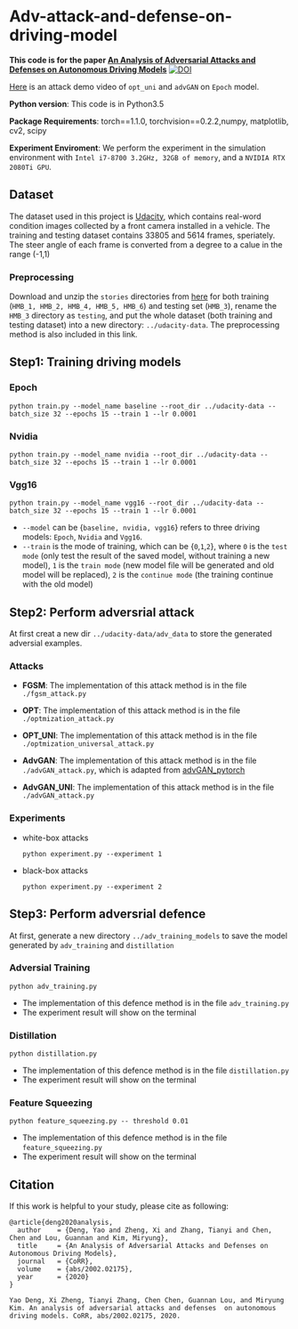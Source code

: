 # Adv-attack-and-defense-on-driving-model

**This code is for the paper [An Analysis of Adversarial Attacks and Defenses on Autonomous Driving Models](https://arxiv.org/abs/2002.02175)** [![DOI](https://zenodo.org/badge/DOI/10.5281/zenodo.3580012.svg)](https://doi.org/10.5281/zenodo.3580012)

[Here](https://youtu.be/jyT1mYVi6XA) is an attack demo video of `opt_uni` and `advGAN` on `Epoch` model.



<!-- Results on CNN/DailyMail (20/8/2019):


<table class="tg">
  <tr>
    <th class="tg-0pky">Models</th>
    <th class="tg-0pky">ROUGE-1</th>
    <th class="tg-0pky">ROUGE-2</th>
    <th class="tg-0pky">ROUGE-L</th>
  </tr>
  <tr>
    <td class="tg-c3ow" colspan="4">Extractive</td>
  </tr>
  <tr>
    <td class="tg-0pky">TransformerExt</td>
    <td class="tg-0pky">40.90</td>
    <td class="tg-0pky">18.02</td>
    <td class="tg-0pky">37.17</td>
  </tr>
  <tr>
    <td class="tg-0pky">BertSumExt</td>
    <td class="tg-0pky">43.23</td>
    <td class="tg-0pky">20.24</td>
    <td class="tg-0pky">39.63</td>
  </tr>
  <tr>
    <td class="tg-0pky">BertSumExt (large)</td>
    <td class="tg-0pky">43.85</td>
    <td class="tg-0pky">20.34</td>
    <td class="tg-0pky">39.90</td>
  </tr>
  <tr>
    <td class="tg-baqh" colspan="4">Abstractive</td>
  </tr>
  <tr>
    <td class="tg-0lax">TransformerAbs</td>
    <td class="tg-0lax">40.21</td>
    <td class="tg-0lax">17.76</td>
    <td class="tg-0lax">37.09</td>
  </tr>
  <tr>
    <td class="tg-0lax">BertSumAbs</td>
    <td class="tg-0lax">41.72</td>
    <td class="tg-0lax">19.39</td>
    <td class="tg-0lax">38.76</td>
  </tr>
  <tr>
    <td class="tg-0lax">BertSumExtAbs</td>
    <td class="tg-0lax">42.13</td>
    <td class="tg-0lax">19.60</td>
    <td class="tg-0lax">39.18</td>
  </tr>
</table> -->

**Python version**: This code is in Python3.5

**Package Requirements**: torch==1.1.0, torchvision==0.2.2,numpy, matplotlib, cv2, scipy

**Experiment Enviroment**: We perform the experiment in the simulation environment with `Intel i7-8700 3.2GHz, 32GB of memory`, and a `NVIDIA RTX 2080Ti GPU`.   

## Dataset
The dataset used in this project is [Udacity](https://github.com/udacity/self-driving-car/tree/master/datasets/CH2), which contains real-word condition images collected by a front camera installed in a vehicle. The training and testing dataset contains 33805 and 5614 frames, speriately. The steer angle of each frame is converted from a degree to a calue in the range (-1,1)
### Preprocessing
Download and unzip the `stories` directories from [here](https://github.com/udacity/self-driving-car/tree/master/datasets/CH2#ch2_001) for both training (`HMB_1, HMB_2, HMB_4, HMB_5, HMB_6`) and testing set (`HMB_3`), rename the `HMB_3` directory as `testing`, and put the whole dataset (both training and testing dataset) into a new directory: `../udacity-data`. The preprocessing method is also included in this link.


## Step1: Training driving models
### Epoch
```
python train.py --model_name baseline --root_dir ../udacity-data --batch_size 32 --epochs 15 --train 1 --lr 0.0001
```

### Nvidia
```
python train.py --model_name nvidia --root_dir ../udacity-data --batch_size 32 --epochs 15 --train 1 --lr 0.0001
```

### Vgg16
```
python train.py --model_name vgg16 --root_dir ../udacity-data --batch_size 32 --epochs 15 --train 1 --lr 0.0001
```

* `--model` can be {`baseline, nvidia, vgg16`} refers to three driving models: `Epoch`, `Nvidia` and `Vgg16`.
* `--train` is the mode of training, which can be {`0`,`1`,`2`}, where `0` is the `test mode` (only test the result of the saved model, without training a new model), `1` is the `train mode` (new model file will be generated and old model will be replaced), `2` is the `continue mode` (the training continue with the old model)


## Step2: Perform adversrial attack

At first creat a new dir `../udacity-data/adv_data` to store the generated adversial examples.

### Attacks

* **FGSM**: The implementation of this attack method is in the file `./fgsm_attack.py`

* **OPT**: The implementation of this attack method is in the file `./optmization_attack.py`

* **OPT_UNI**: The implementation of this attack method is in the file `./optmization_universal_attack.py`

* **AdvGAN**: The implementation of this attack method is in the file `./advGAN_attack.py`, which is adapted from [advGAN_pytorch](https://github.com/mathcbc/advGAN_pytorch)

* **AdvGAN_UNI**: The implementation of this attack method is in the file `./advGAN_attack.py`

### Experiments
* white-box attacks
  ```
  python experiment.py --experiment 1
  ```

* black-box attacks
  ```
  python experiment.py --experiment 2
  ```


## Step3: Perform adversrial defence

At first, generate a new directory `../adv_training_models` to save the model generated by `adv_training` and `distillation` 

### Adversial Training
```
python adv_training.py
```
* The implementation of this defence method is in the file `adv_training.py`
* The experiment result will show on the terminal

### Distillation
```
python distillation.py
```
* The implementation of this defence method is in the file `distillation.py`
* The experiment result will show on the terminal

### Feature Squeezing 
```
python feature_squeezing.py -- threshold 0.01
```
* The implementation of this defence method is in the file `feature_squeezing.py`
* The experiment result will show on the terminal

## Citation
If this work is helpful to your study, please cite as following:

```
@article{deng2020analysis,
  author    = {Deng, Yao and Zheng, Xi and Zhang, Tianyi and Chen, Chen and Lou, Guannan and Kim, Miryung},
  title     = {An Analysis of Adversarial Attacks and Defenses on Autonomous Driving Models},
  journal   = {CoRR},
  volume    = {abs/2002.02175},
  year      = {2020}
}
```

```
Yao Deng, Xi Zheng, Tianyi Zhang, Chen Chen, Guannan Lou, and Miryung Kim. An analysis of adversarial attacks and defenses  on autonomous driving models. CoRR, abs/2002.02175, 2020.
```

